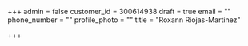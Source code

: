 +++
admin = false
customer_id = 300614938
draft = true
email = ""
phone_number = ""
profile_photo = ""
title = "Roxann Riojas-Martinez"

+++
